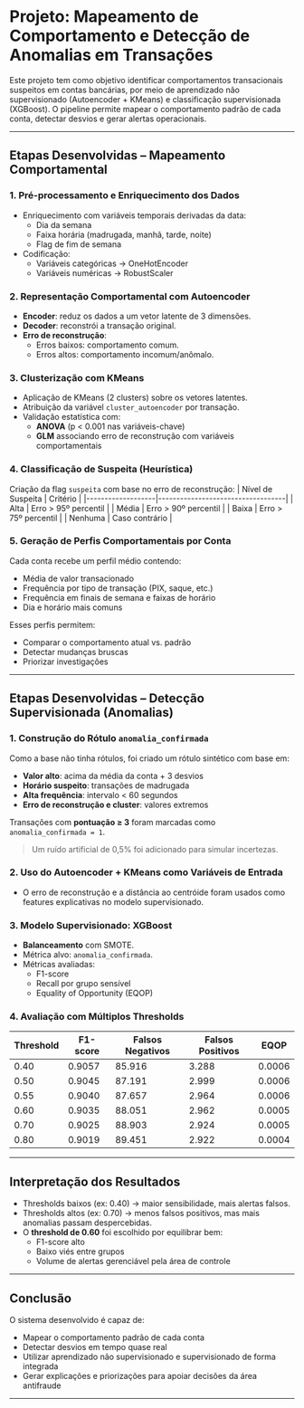 # Projeto: Mapeamento de Comportamento e Detecção de Anomalias em Transações

Este projeto tem como objetivo identificar comportamentos transacionais suspeitos em contas bancárias, por meio de aprendizado não supervisionado (Autoencoder + KMeans) e classificação supervisionada (XGBoost). O pipeline permite mapear o comportamento padrão de cada conta, detectar desvios e gerar alertas operacionais.

---

## Etapas Desenvolvidas – Mapeamento Comportamental

### 1. Pré-processamento e Enriquecimento dos Dados
- Enriquecimento com variáveis temporais derivadas da data:
  - Dia da semana
  - Faixa horária (madrugada, manhã, tarde, noite)
  - Flag de fim de semana
- Codificação:
  - Variáveis categóricas → OneHotEncoder
  - Variáveis numéricas → RobustScaler

### 2. Representação Comportamental com Autoencoder
- **Encoder**: reduz os dados a um vetor latente de 3 dimensões.
- **Decoder**: reconstrói a transação original.
- **Erro de reconstrução**:
  - Erros baixos: comportamento comum.
  - Erros altos: comportamento incomum/anômalo.

### 3. Clusterização com KMeans
- Aplicação de KMeans (2 clusters) sobre os vetores latentes.
- Atribuição da variável `cluster_autoencoder` por transação.
- Validação estatística com:
  - **ANOVA** (p < 0.001 nas variáveis-chave)
  - **GLM** associando erro de reconstrução com variáveis comportamentais

### 4. Classificação de Suspeita (Heurística)
Criação da flag `suspeita` com base no erro de reconstrução:
| Nível de Suspeita | Critério                          |
|-------------------|-----------------------------------|
| Alta              | Erro > 95º percentil              |
| Média             | Erro > 90º percentil              |
| Baixa             | Erro > 75º percentil              |
| Nenhuma           | Caso contrário                    |

### 5. Geração de Perfis Comportamentais por Conta
Cada conta recebe um perfil médio contendo:
- Média de valor transacionado
- Frequência por tipo de transação (PIX, saque, etc.)
- Frequência em finais de semana e faixas de horário
- Dia e horário mais comuns

Esses perfis permitem:
- Comparar o comportamento atual vs. padrão
- Detectar mudanças bruscas
- Priorizar investigações

---

## Etapas Desenvolvidas – Detecção Supervisionada (Anomalias)

### 1. Construção do Rótulo `anomalia_confirmada`
Como a base não tinha rótulos, foi criado um rótulo sintético com base em:

- **Valor alto**: acima da média da conta + 3 desvios
- **Horário suspeito**: transações de madrugada
- **Alta frequência**: intervalo < 60 segundos
- **Erro de reconstrução e cluster**: valores extremos

Transações com **pontuação ≥ 3** foram marcadas como `anomalia_confirmada = 1`.

> Um ruído artificial de 0,5% foi adicionado para simular incertezas.

### 2. Uso do Autoencoder + KMeans como Variáveis de Entrada
- O erro de reconstrução e a distância ao centróide foram usados como features explicativas no modelo supervisionado.

### 3. Modelo Supervisionado: XGBoost
- **Balanceamento** com SMOTE.
- Métrica alvo: `anomalia_confirmada`.
- Métricas avaliadas:
  - F1-score
  - Recall por grupo sensível
  - Equality of Opportunity (EQOP)

### 4. Avaliação com Múltiplos Thresholds

| Threshold | F1-score | Falsos Negativos | Falsos Positivos | EQOP    |
|-----------|----------|------------------|------------------|---------|
| 0.40      | 0.9057   | 85.916           | 3.288            | 0.0006  |
| 0.50      | 0.9045   | 87.191           | 2.999            | 0.0006  |
| 0.55      | 0.9040   | 87.657           | 2.964            | 0.0006  |
| 0.60      | 0.9035   | 88.051           | 2.962            | 0.0005  |
| 0.70      | 0.9025   | 88.903           | 2.924            | 0.0005  |
| 0.80      | 0.9019   | 89.451           | 2.922            | 0.0004  |

---

## Interpretação dos Resultados

- Thresholds baixos (ex: 0.40) → maior sensibilidade, mais alertas falsos.
- Thresholds altos (ex: 0.70) → menos falsos positivos, mas mais anomalias passam despercebidas.
- O **threshold de 0.60** foi escolhido por equilibrar bem:
  - F1-score alto
  - Baixo viés entre grupos
  - Volume de alertas gerenciável pela área de controle

---

## Conclusão

O sistema desenvolvido é capaz de:
- Mapear o comportamento padrão de cada conta
- Detectar desvios em tempo quase real
- Utilizar aprendizado não supervisionado e supervisionado de forma integrada
- Gerar explicações e priorizações para apoiar decisões da área antifraude

---
